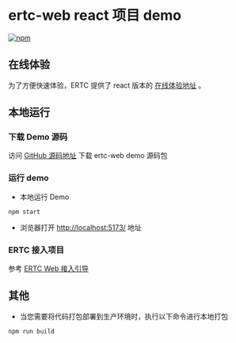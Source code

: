 # ertc-web react 项目 demo
[![npm](https://img.shields.io/npm/v/ertc-web)](https://www.npmjs.com/package/ertc-web) 

## 在线体验

为了方便快速体验，ERTC 提供了 react 版本的 [在线体验地址](https://openstatic.ys7.com/webrtc_gw_websdk/) 。

## 本地运行

### 下载 Demo 源码

访问 [GitHub 源码地址](https://github.com/Ezviz-OpenBiz/ertc-web-demo) 下载 ertc-web demo 源码包

### 运行 demo

- 本地运行 Demo

```
npm start
```

- 浏览器打开 [http://localhost:5173/](http://localhost:5173/) 地址

### ERTC 接入项目

参考 [ERTC Web 接入引导](https://open.ys7.com/help/1905)

## 其他

- 当您需要将代码打包部署到生产环境时，执行以下命令进行本地打包

```
npm run build
```
